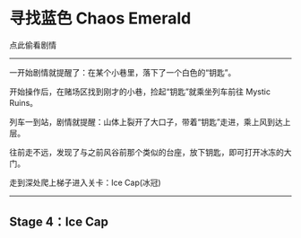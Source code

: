 # 寻找蓝色 Chaos Emerald

点此偷看剧情

---

一开始剧情就提醒了：在某个小巷里，落下了一个白色的“钥匙”。

开始操作后，在赌场区找到刚才的小巷，捡起“钥匙”就乘坐列车前往 Mystic Ruins。

列车一到站，剧情就提醒：山体上裂开了大口子，带着“钥匙”走进，乘上风到达上层。

往前走不远，发现了与之前风谷前那个类似的台座，放下钥匙，即可打开冰冻的大门。

走到深处爬上梯子进入关卡：Ice Cap\(冰冠\)

---

## Stage 4：Ice Cap



